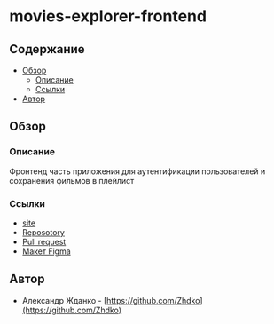 # movies-explorer-frontend

## Содержание

- [Обзор](#Обзор)
  - [Описание](#Описание)
  - [Ссылки](#Ссылки)
- [Автор](#Автор)

## Обзор

### Описание

Фронтенд часть приложения для аутентификации пользователей и сохранения фильмов в плейлист

### Ссылки

- [site](https://zhdko.movies.nomoredomains.rocks/)
- [Reposotory](https://github.com/Zhdko/movies-explorer-frontend)
- [Pull request](https://github.com/Zhdko/movies-explorer-frontend/pull/2)
- [Макет Figma](https://disk.yandex.ru/d/G9VOrplCpbd_8w)

## Автор

- Александр Жданко - [https://github.com/Zhdko](https://github.com/Zhdko)

